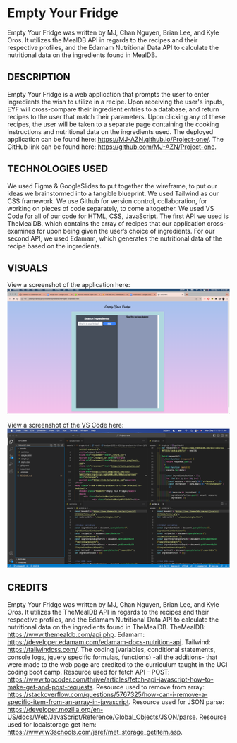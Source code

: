 # Empty Your Fridge

Empty Your Fridge was written by MJ, Chan Nguyen, Brian Lee, and Kyle Oros. It utilizes the MealDB API in regards to the recipes and their respective profiles, and the Edamam Nutritional Data API to calculate the nutritional data on the ingredients found in MealDB.  

## DESCRIPTION
Empty Your Fridge is a web application that prompts the user to enter ingredients the wish to utilize in a recipe. Upon receiving the user's inputs, EYF will cross-compare their ingredient entries to a database, and return recipes to the user that match their parameters. Upon clicking any of these recipes, the user will be taken to a separate page containing the cooking instructions and nutritional data on the ingredients used. The deployed application can be found here: https://MJ-AZN.github.io/Project-one/. The GitHub link can be found here: https://github.com/MJ-AZN/Project-one.

## TECHNOLOGIES USED
We used Figma & GoogleSlides to put together the wireframe, to put our ideas we brainstormed into a tangible blueprint. We used Tailwind as our CSS framework. We use Github for version control, collaboration, for working on pieces of code separately, to come altogether. We used VS Code for all of our code for HTML, CSS, JavaScript.
The first API we used is TheMealDB, which contains the array of recipes that our application cross-examines for upon being given the user’s choice of ingredients. For our second API, we used Edamam, which generates the nutritional data of the recipe based on the ingredients.

## VISUALS
View a screenshot of the application here:
![Screenshot](WebsiteScreenshot.png)


View a screenshot of the VS Code here:
![Screenshot](CodeScreenshot.png)

## CREDITS
Empty Your Fridge was written by MJ, Chan Nguyen, Brian Lee, and Kyle Oros. It utilizes the TheMealDB API in regards to the recipes and their respective profiles, and the Edamam Nutritional Data API to calculate the nutritional data on the ingredients found in TheMealDB.
TheMealDB: https://www.themealdb.com/api.php.
Edamam: https://developer.edamam.com/edamam-docs-nutrition-api.
Tailwind: https://tailwindcss.com/.
The coding (variables, conditional statements, console logs, jquery specific formulas, functions) -all the additions- that were made to the web page are credited to the curriculum taught in the UCI coding boot camp.
Resource used for fetch API - POST: https://www.topcoder.com/thrive/articles/fetch-api-javascript-how-to-make-get-and-post-requests.
Resource used to remove from array: https://stackoverflow.com/questions/5767325/how-can-i-remove-a-specific-item-from-an-array-in-javascript.
Resource used for JSON parse: https://developer.mozilla.org/en-US/docs/Web/JavaScript/Reference/Global_Objects/JSON/parse.
Resource used for localstorage get item: https://www.w3schools.com/jsref/met_storage_getitem.asp.
